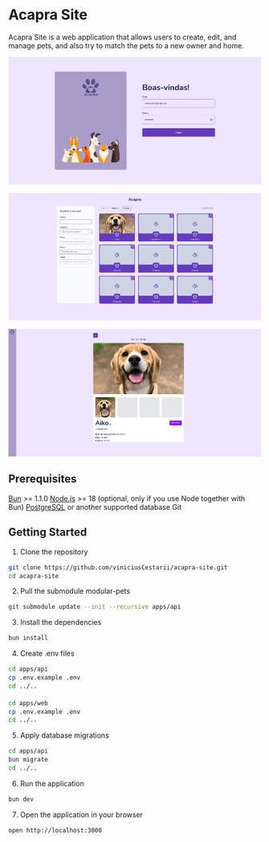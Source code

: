 # Acapra Site

Acapra Site is a web application that allows users to create, edit, and manage pets, and also try to match the pets to a new owner and home.

![Acapra Login](./images/acapra-login.png)

![Acapra Home](./images/acapra-pet-list.png)

![Acapra Pet](./images/acapra-pet.png)

## Prerequisites

[Bun](https://bun.sh/) >= 1.1.0
[Node.js](https://nodejs.org/) >= 18 (optional, only if you use Node together with Bun)
[PostgreSQL](https://www.postgresql.org/) or another supported database
Git

## Getting Started

1. Clone the repository

```bash
git clone https://github.com/viniciusCestarii/acapra-site.git
cd acapra-site
```

2. Pull the submodule modular-pets

```bash
git submodule update --init --recursive apps/api
```

3. Install the dependencies

```bash
bun install
```

4. Create .env files

```bash
cd apps/api
cp .env.example .env
cd ../..

cd apps/web
cp .env.example .env
cd ../..
```

5. Apply database migrations

```bash
cd apps/api
bun migrate
cd ../..
```

6. Run the application

```bash
bun dev
```

7. Open the application in your browser

```bash
open http://localhost:3000
``` 
